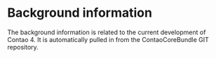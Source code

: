 
# Background information

The background information is related to the current development of Contao 4.
It is automatically pulled in from the ContaoCoreBundle GIT repository.
